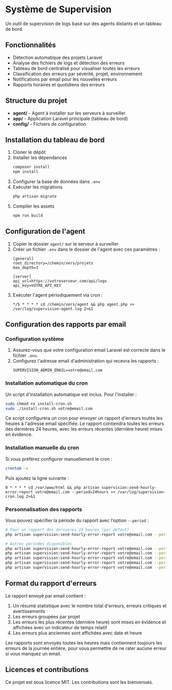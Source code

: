 # Système de Supervision

Un outil de supervision de logs basé sur des agents distants et un tableau de bord.

## Fonctionnalités

- Détection automatique des projets Laravel
- Analyse des fichiers de logs et détection des erreurs
- Tableau de bord centralisé pour visualiser toutes les erreurs
- Classification des erreurs par sévérité, projet, environnement
- Notifications par email pour les nouvelles erreurs
- Rapports horaires et quotidiens des erreurs

## Structure du projet

- **agent/** - Agent à installer sur les serveurs à surveiller
- **app/** - Application Laravel principale (tableau de bord)
- **config/** - Fichiers de configuration

## Installation du tableau de bord

1. Cloner le dépôt
2. Installer les dépendances
   ```bash
   composer install
   npm install
   ```
3. Configurer la base de données dans `.env`
4. Exécuter les migrations
   ```bash
   php artisan migrate
   ```
5. Compiler les assets
   ```bash
   npm run build
   ```

## Configuration de l'agent

1. Copier le dossier `agent/` sur le serveur à surveiller
2. Créer un fichier `.env` dans le dossier de l'agent avec ces paramètres :
   ```
   [general]
   root_directory=/chemin/vers/projets
   max_depth=3

   [server]
   api_url=https://votreserveur.com/api/logs
   api_key=VOTRE_API_KEY
   ```
3. Exécuter l'agent périodiquement via cron :
   ```
   */5 * * * * cd /chemin/vers/agent && php agent.php >> /var/log/supervision-agent.log 2>&1
   ```

## Configuration des rapports par email

### Configuration système

1. Assurez-vous que votre configuration email Laravel est correcte dans le fichier `.env`.
2. Configurez l'adresse email d'administration qui recevra les rapports :
   ```
   SUPERVISION_ADMIN_EMAIL=votre@email.com
   ```

### Installation automatique du cron

Un script d'installation automatique est inclus. Pour l'installer :

```bash
sudo chmod +x install-cron.sh
sudo ./install-cron.sh votre@email.com
```

Ce script configurera un cron pour envoyer un rapport d'erreurs toutes les heures à l'adresse email spécifiée. Le rapport contiendra toutes les erreurs des dernières 24 heures, avec les erreurs récentes (dernière heure) mises en évidence.

### Installation manuelle du cron

Si vous préférez configurer manuellement le cron :

```bash
crontab -e
```

Puis ajoutez la ligne suivante :

```
0 * * * * cd /var/www/html && php artisan supervision:send-hourly-error-report votre@email.com --period=24hours >> /var/log/supervision-cron.log 2>&1
```

### Personnalisation des rapports

Vous pouvez spécifier la période du rapport avec l'option `--period` :

```bash
# Pour un rapport des dernières 24 heures (par défaut)
php artisan supervision:send-hourly-error-report votre@email.com --period=24hours

# Autres périodes disponibles
php artisan supervision:send-hourly-error-report votre@email.com --period=1hour
php artisan supervision:send-hourly-error-report votre@email.com --period=6hours
php artisan supervision:send-hourly-error-report votre@email.com --period=12hours
php artisan supervision:send-hourly-error-report votre@email.com --period=48hours
php artisan supervision:send-hourly-error-report votre@email.com --period=7days
```

## Format du rapport d'erreurs

Le rapport envoyé par email contient :

1. Un résumé statistique avec le nombre total d'erreurs, erreurs critiques et avertissements
2. Les erreurs groupées par projet
3. Les erreurs les plus récentes (dernière heure) sont mises en évidence et affichées avec un indicateur de temps relatif
4. Les erreurs plus anciennes sont affichées avec date et heure

Les rapports sont envoyés toutes les heures mais contiennent toujours les erreurs de la journée entière, pour vous permettre de ne rater aucune erreur si vous manquez un email.

## Licences et contributions

Ce projet est sous licence MIT. Les contributions sont les bienvenues.
